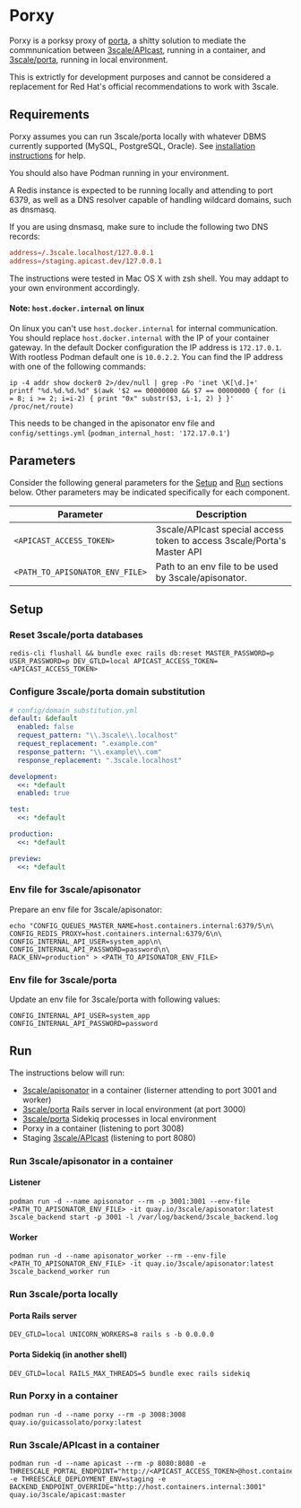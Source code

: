 # Porxy
Porxy is a porksy proxy of [porta](https://github.com/3scale/porta), a shitty solution to mediate the commnunication between [3scale/APIcast](https://github.com/3scale/APIcast), running in a container, and [3scale/porta](https://github.com/3scale/porta), running in local environment.

This is extrictly for development purposes and cannot be considered a replacement for Red Hat's official recommendations to work with 3scale.

## Requirements
Porxy assumes you can run 3scale/porta locally with whatever DBMS currently supported (MySQL, PostgreSQL, Oracle). See [installation instructions](https://github.com/3scale/porta/blob/master/INSTALL.md) for help.

You should also have Podman running in your environment.

A Redis instance is expected to be running locally and attending to port 6379, as well as a DNS resolver capable of handling wildcard domains, such as dnsmasq.

If you are using dnsmasq, make sure to include the following two DNS records:

```conf
address=/.3scale.localhost/127.0.0.1
address=/staging.apicast.dev/127.0.0.1
```

The instructions were tested in Mac OS X with zsh shell. You may addapt to your own environment accordingly.

#### Note: `host.docker.internal` on linux

On linux you can't use `host.docker.internal` for internal communication.
You should replace `host.docker.internal` with the IP of your container gateway.
In the default Docker configuration the IP address is `172.17.0.1`.
With rootless Podman default one is `10.0.2.2`.
You can find the IP address with one of the following commands:
```shell
ip -4 addr show docker0 2>/dev/null | grep -Po 'inet \K[\d.]+'
printf "%d.%d.%d.%d" $(awk '$2 == 00000000 && $7 == 00000000 { for (i = 8; i >= 2; i=i-2) { print "0x" substr($3, i-1, 2) } }' /proc/net/route)
```
This needs to be changed in the apisonator env file and `config/settings.yml` (`podman_internal_host: '172.17.0.1'`)

## Parameters

Consider the following general parameters for the [Setup](#setup) and [Run](#run) sections below. Other parameters may be indicated specifically for each component.

| Parameter | Description |
| ----------|-------------|
| `<APICAST_ACCESS_TOKEN>` | 3scale/APIcast special access token to access 3scale/Porta's Master API |
| `<PATH_TO_APISONATOR_ENV_FILE>` | Path to an env file to be used by 3scale/apisonator. |

## Setup

### Reset 3scale/porta databases
```shell
redis-cli flushall && bundle exec rails db:reset MASTER_PASSWORD=p USER_PASSWORD=p DEV_GTLD=local APICAST_ACCESS_TOKEN=<APICAST_ACCESS_TOKEN>
```

### Configure 3scale/porta domain substitution
```yaml
# config/domain_substitution.yml
default: &default
  enabled: false
  request_pattern: "\\.3scale\\.localhost"
  request_replacement: ".example.com"
  response_pattern: "\\.example\\.com"
  response_replacement: ".3scale.localhost"

development:
  <<: *default
  enabled: true

test:
  <<: *default

production:
  <<: *default

preview:
  <<: *default
```

### Env file for 3scale/apisonator
Prepare an env file for 3scale/apisonator:

```shell
echo "CONFIG_QUEUES_MASTER_NAME=host.containers.internal:6379/5\n\
CONFIG_REDIS_PROXY=host.containers.internal:6379/6\n\
CONFIG_INTERNAL_API_USER=system_app\n\
CONFIG_INTERNAL_API_PASSWORD=password\n\
RACK_ENV=production" > <PATH_TO_APISONATOR_ENV_FILE>
```

### Env file for 3scale/porta
Update an env file for 3scale/porta with following values:

```shell
CONFIG_INTERNAL_API_USER=system_app
CONFIG_INTERNAL_API_PASSWORD=password
```

## Run

The instructions below will run:
- [3scale/apisonator](https://github.com/3scale/apisonator) in a container (listerner attending to port 3001 and worker)
- [3scale/porta](https://github.com/3scale/porta) Rails server in local environment (at port 3000)
- [3scale/porta](https://github.com/3scale/porta) Sidekiq processes in local environment
- Porxy in a container (listening to port 3008)
- Staging [3scale/APIcast](https://github.com/3scale/APIcast) (listening to port 8080)

### Run 3scale/apisonator in a container

#### Listener
```
podman run -d --name apisonator --rm -p 3001:3001 --env-file <PATH_TO_APISONATOR_ENV_FILE> -it quay.io/3scale/apisonator:latest 3scale_backend start -p 3001 -l /var/log/backend/3scale_backend.log
```

#### Worker
```
podman run -d --name apisonator_worker --rm --env-file <PATH_TO_APISONATOR_ENV_FILE> -it quay.io/3scale/apisonator:latest 3scale_backend_worker run
```

### Run 3scale/porta locally

#### Porta Rails server
```
DEV_GTLD=local UNICORN_WORKERS=8 rails s -b 0.0.0.0
```

#### Porta Sidekiq (in another shell)
```
DEV_GTLD=local RAILS_MAX_THREADS=5 bundle exec rails sidekiq
```

### Run Porxy in a container

```
podman run -d --name porxy --rm -p 3008:3008 quay.io/guicassolato/porxy:latest
```

### Run 3scale/APIcast in a container

```
podman run -d --name apicast --rm -p 8080:8080 -e THREESCALE_PORTAL_ENDPOINT="http://<APICAST_ACCESS_TOKEN>@host.containers.internal:3008/master/api/proxy/configs" -e THREESCALE_DEPLOYMENT_ENV=staging -e BACKEND_ENDPOINT_OVERRIDE="http://host.containers.internal:3001" quay.io/3scale/apicast:master
```
